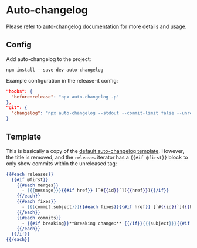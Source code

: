 # Auto-changelog

Please refer to [auto-changelog documentation](https://github.com/CookPete/auto-changelog) for more details and usage.

## Config

Add auto-changelog to the project:

```
npm install --save-dev auto-changelog
```

Example configuration in the release-it config:

```json
"hooks": {
  "before:release": "npx auto-changelog -p"
},
"git": {
  "changelog": "npx auto-changelog --stdout --commit-limit false --unreleased --template ./preview.hbs"
}
```

## Template

This is basically a copy of the
[default auto-changelog template](https://github.com/CookPete/auto-changelog/blob/master/templates/compact.hbs).
However, the title is removed, and the `releases` iterator has a `{{#if @first}}` block to only show commits within the
unreleased tag:

```handlebars
{{#each releases}}
  {{#if @first}}
    {{#each merges}}
      - {{{message}}}{{#if href}} [`#{{id}}`]({{href}}){{/if}}
    {{/each}}
    {{#each fixes}}
      - {{{commit.subject}}}{{#each fixes}}{{#if href}} [`#{{id}}`]({{href}}){{/if}}{{/each}}
    {{/each}}
    {{#each commits}}
      - {{#if breaking}}**Breaking change:** {{/if}}{{{subject}}}{{#if href}} [`{{shorthash}}`]({{href}}){{/if}}
    {{/each}}
  {{/if}}
{{/each}}
```
